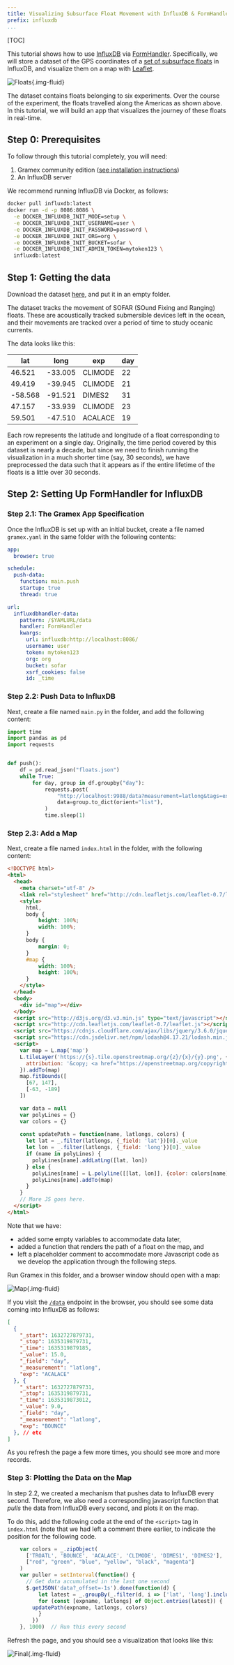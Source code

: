 ```yaml
---
title: Visualizing Subsurface Float Movement with InfluxDB & FormHandler
prefix: influxdb
...
```


[TOC]

This tutorial shows how to use [InfluxDB](https://www.influxdata.com/) via [FormHandler](../../formhandler/).
Specifically, we will store a dataset of the GPS coordinates of a [set of
subsurface floats](https://www.aoml.noaa.gov/phod/float_traj/index.php) in InfluxDB,
and visualize them on a map with [Leaflet](https://leafletjs.com).

![Floats](floats.png){.img-fluid}

The dataset contains floats belonging to six experiments. Over the course of the
experiment, the floats travelled along the Americas as shown above. In this
tutorial, we will build an app that visualizes the journey of these floats in
real-time.


## Step 0: Prerequisites

To follow through this tutorial completely, you will need:

1. Gramex community edition ([see installation instructions](/install))
2. An InfluxDB server


We recommend running InfluxDB via Docker, as follows:

```bash
docker pull influxdb:latest
docker run -d -p 8086:8086 \
  -e DOCKER_INFLUXDB_INIT_MODE=setup \
  -e DOCKER_INFLUXDB_INIT_USERNAME=user \
  -e DOCKER_INFLUXDB_INIT_PASSWORD=password \
  -e DOCKER_INFLUXDB_INIT_ORG=org \
  -e DOCKER_INFLUXDB_INIT_BUCKET=sofar \
  -e DOCKER_INFLUXDB_INIT_ADMIN_TOKEN=mytoken123 \
  influxdb:latest
```

## Step 1: Getting the data

Download the dataset [here](floats.json), and put it in an empty folder.

The dataset tracks the movement of SOFAR (SOund Fixing and Ranging)
floats. These are acoustically tracked submersible devices left in the ocean,
and their movements are tracked over a period of time to study oceanic currents.

The data looks like this:


<table class="table table-striped">
  <thead>
    <tr>
      <th>lat</th>
      <th>long</th>
      <th>exp</th>
      <th>day</th>
    </tr>
  </thead>
  <tbody>
    <tr>
      <td>46.521</td>
      <td>-33.005</td>
      <td>CLIMODE</td>
      <td>22</td>
    </tr>
    <tr>
      <td>49.419</td>
      <td>-39.945</td>
      <td>CLIMODE</td>
      <td>21</td>
    </tr>
    <tr>
      <td>-58.568</td>
      <td>-91.521</td>
      <td>DIMES2</td>
      <td>31</td>
    </tr>
    <tr>
      <td>47.157</td>
      <td>-33.939</td>
      <td>CLIMODE</td>
      <td>23</td>
    </tr>
    <tr>
      <td>59.501</td>
      <td>-47.510</td>
      <td>ACALACE</td>
      <td>19</td>
    </tr>
  </tbody>
</table>

Each row represents the latitude and longitude of a float corresponding to an
experiment on a single day. Originally, the time period covered by this dataset
is nearly a decade, but since we need to finish running the visualization in a
much shorter time (say, 30 seconds), we have preprocessed the data such that it
appears as if the entire lifetime of the floats is a little over 30 seconds.

## Step 2: Setting Up FormHandler for InfluxDB

### Step 2.1: The Gramex App Specification
Once the InfluxDB is set up with an initial bucket, create a file named `gramex.yaml` in the same folder with the following contents:

```yaml
app:
  browser: true

schedule:
  push-data:
    function: main.push
    startup: true
    thread: true

url:
  influxdbhandler-data:
    pattern: /$YAMLURL/data
    handler: FormHandler
    kwargs:
      url: influxdb:http://localhost:8086/
      username: user
      token: mytoken123
      org: org
      bucket: sofar
      xsrf_cookies: false
      id: _time
```

### Step 2.2: Push Data to InfluxDB

Next, create a file named `main.py` in the folder, and add the following
content:

```python
import time
import pandas as pd
import requests


def push():
    df = pd.read_json("floats.json")
    while True:
        for day, group in df.groupby("day"):
            requests.post(
                "http://localhost:9988/data?measurement=latlong&tags=exp",
                data=group.to_dict(orient="list"),
            )
            time.sleep(1)
```

### Step 2.3: Add a Map

Next, create a file named `index.html` in the folder, with the following
content:

```html
<!DOCTYPE html>
<html>
  <head>
    <meta charset="utf-8" />
    <link rel="stylesheet" href="http://cdn.leafletjs.com/leaflet-0.7/leaflet.css"/>
    <style>
      html,
      body {
          height: 100%;
          width: 100%;
      }
      body {
          margin: 0;
      }
      #map {
          width: 100%;
          height: 100%;
      }
    </style>
  </head>
  <body>
    <div id="map"></div>
  </body>
  <script src="http://d3js.org/d3.v3.min.js" type="text/javascript"></script>
  <script src="http://cdn.leafletjs.com/leaflet-0.7/leaflet.js"></script>
  <script src="https://cdnjs.cloudflare.com/ajax/libs/jquery/3.6.0/jquery.min.js"></script>
  <script src="https://cdn.jsdelivr.net/npm/lodash@4.17.21/lodash.min.js"></script>
  <script>
    var map = L.map('map')
    L.tileLayer('https://{s}.tile.openstreetmap.org/{z}/{x}/{y}.png', {
      attribution: '&copy; <a href="https://openstreetmap.org/copyright">OpenStreetMap contributors</a>'
    }).addTo(map)
    map.fitBounds([
      [67, 147],
      [-63, -189]
    ])

    var data = null
    var polyLines = {}
    var colors = {}
    
    const updatePath = function(name, latlongs, colors) {
      let lat = _.filter(latlongs, {_field: 'lat'})[0]._value
      let lon = _.filter(latlongs, {_field: 'long'})[0]._value
      if (name in polyLines) {
        polyLines[name].addLatLng([lat, lon])
      } else {
        polyLines[name] = L.polyline([[lat, lon]], {color: colors[name]})
        polyLines[name].addTo(map)
      }
    }
    // More JS goes here.
  </script>
</html>
```

Note that we have:

* added some empty variables to accommodate data later, 
* added a function that renders the path of a float on the map, and
* left a placeholder comment to accommodate more Javascript code
as we develop the application through the following steps.

Run Gramex in this folder, and a browser window should open with a map:

![Map](world.png){.img-fluid}

If you visit the [`/data`](http://localhost:9988/data) endpoint in the browser,
you should see some data coming into InfluxDB as follows:


```json
[
  {
    "_start": 1632727879731,
    "_stop": 1635319879731,
    "_time": 1635319879185,
    "_value": 15.0,
    "_field": "day",
    "_measurement": "latlong",
    "exp": "ACALACE"
  }, {
    "_start": 1632727879731,
    "_stop": 1635319879731,
    "_time": 1635319873012,
    "_value": 9.0,
    "_field": "day",
    "_measurement": "latlong",
    "exp": "BOUNCE"
  }, // etc
]
```

As you refresh the page a few more times, you should see more and more records.


### Step 3: Plotting the Data on the Map

In step 2.2, we created a mechanism that pushes data to InfluxDB every second.
Therefore, we also need a corresponding javascript function that _pulls_ the data
from InfluxDB every second, and plots it on the map.

To do this, add the following code at the end of the `<script>` tag in
`index.html` (note that we had left a comment there earlier, to indicate the
position for the following code.

```javascript
    var colors = _.zipObject(
      ['TROATL', 'BOUNCE', 'ACALACE', 'CLIMODE', 'DIMES1', 'DIMES2'],
      ["red", "green", "blue", "yellow", "black", "magenta"]
    )
    var puller = setInterval(function() {
      // Get data accumulated in the last one second
      $.getJSON('data?_offset=-1s').done(function(d) {
          let latest = _.groupBy(_.filter(d, i => ['lat', 'long'].includes(i._field)), 'exp')
          for (const [expname, latlongs] of Object.entries(latest)) {
	    updatePath(expname, latlongs, colors)
          }
        })
    }, 1000)  // Run this every second

```

Refresh the page, and you should see a visualization that looks like this:

![Final](render.gif){.img-fluid}
